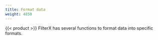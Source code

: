 ```yaml
---
title: Format data
weight: 4850
---
```


{{< product >}} FilterX has several functions to format data into specific formats.
